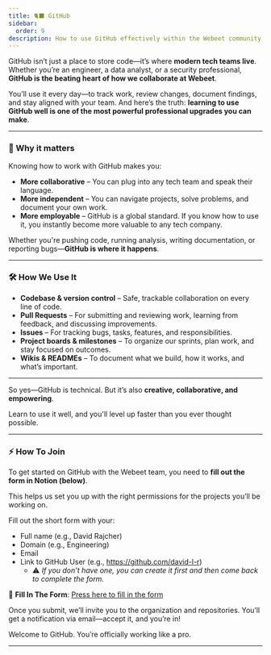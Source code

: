 ```yaml
---
title: 🐈‍⬛ GitHub
sidebar:
  order: 9
description: How to use GitHub effectively within the Webeet community.
---
```


GitHub isn’t just a place to store code—it’s where **modern tech teams live**. Whether you’re an engineer, a data analyst, or a security professional, **GitHub is the beating heart of how we collaborate at Webeet**.

You’ll use it every day—to track work, review changes, document findings, and stay aligned with your team. And here’s the truth: **learning to use GitHub well is one of the most powerful professional upgrades you can make**.

---

### 🚀 Why it matters

Knowing how to work with GitHub makes you:

- **More collaborative** – You can plug into any tech team and speak their language.
- **More independent** – You can navigate projects, solve problems, and document your own work.
- **More employable** – GitHub is a global standard. If you know how to use it, you instantly become more valuable to any tech company.

Whether you're pushing code, running analysis, writing documentation, or reporting bugs—**GitHub is where it happens**.

---

### 🛠️ How We Use It

- **Codebase & version control** – Safe, trackable collaboration on every line of code.
- **Pull Requests** – For submitting and reviewing work, learning from feedback, and discussing improvements.
- **Issues** – For tracking bugs, tasks, features, and responsibilities.
- **Project boards & milestones** – To organize our sprints, plan work, and stay focused on outcomes.
- **Wikis & READMEs** – To document what we build, how it works, and what’s important.

---

So yes—GitHub is technical. But it’s also **creative, collaborative, and empowering**.

Learn to use it well, and you'll level up faster than you ever thought possible.

---

### ⚡️ How To Join

To get started on GitHub with the Webeet team, you need to **fill out the form in Notion (below)**.

This helps us set you up with the right permissions for the projects you’ll be working on.

Fill out the short form with your:

- Full name (e.g., David Rajcher)
- Domain (e.g., Engineering)
- Email
- Link to GitHub User (e.g., https://github.com/david-l-r)
  - ⚠️ *If you don’t have one, you can create it first and then come back to complete the form.*

📝 **Fill In The Form**: [Press here to fill in the form](https://webeet.notion.site/2034d699899c80caa00bed8b468b0536?pvs=105)

Once you submit, we’ll invite you to the organization and repositories. You’ll get a notification via email—accept it, and you’re in!

Welcome to GitHub. You’re officially working like a pro.

---

